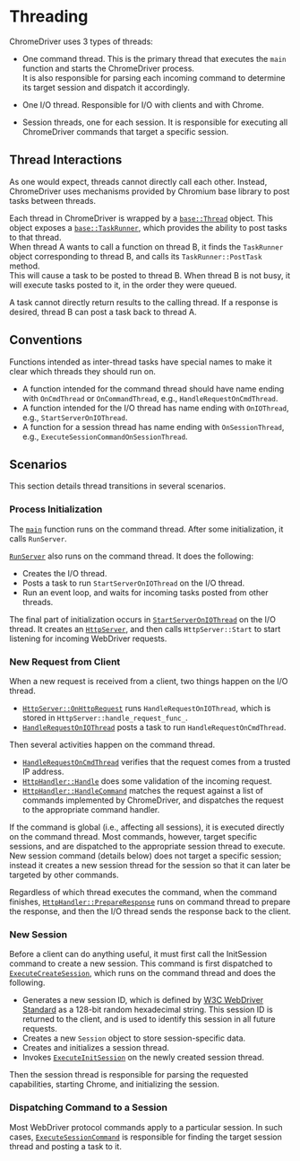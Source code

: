 # Threading

ChromeDriver uses 3 types of threads:

* One command thread. This is the primary thread that executes 
  the `main` function and starts the ChromeDriver process.\
  It is also responsible for parsing each incoming command to determine its
  target session and dispatch it accordingly.

* One I/O thread. Responsible for I/O with clients and with Chrome.

* Session threads, one for each session. It is responsible for executing all
  ChromeDriver commands that target a specific session.

## Thread Interactions

As one would expect, threads cannot directly call each other.
Instead, ChromeDriver uses mechanisms provided by Chromium base library
to post tasks between threads.

Each thread in ChromeDriver is wrapped by a
[`base::Thread`](https://source.chromium.org/chromium/chromium/src/+/master:base/threading/thread.h?q=%22class%20BASE_EXPORT%20Thread%22) object.
This object exposes a
[`base::TaskRunner`](https://source.chromium.org/chromium/chromium/src/+/master:base/task_runner.h?q=base::TaskRunner),
which provides the ability to post tasks to that thread.\
When thread A wants to call a function on thread B, it finds the `TaskRunner`
object corresponding to thread B, and calls its `TaskRunner::PostTask` method.\
This will cause a task to be posted to thread B. When thread B is not busy,
it will execute tasks posted to it, in the order they were queued.

A task cannot directly return results to the calling thread.
If a response is desired, thread B can post a task back to thread A.

## Conventions

Functions intended as inter-thread tasks have special names to make
it clear which threads they should run on.
* A function intended for the command thread should have name ending with
  `OnCmdThread` or `OnCommandThread`, e.g., `HandleRequestOnCmdThread`.
* A function intended for the I/O thread has name ending with `OnIOThread`,
  e.g., `StartServerOnIOThread`.
* A function for a session thread has name ending with `OnSessionThread`,
  e.g., `ExecuteSessionCommandOnSessionThread`.

## Scenarios

This section details thread transitions in several scenarios.

### Process Initialization

The [`main`](https://source.chromium.org/chromium/chromium/src/+/master:chrome/test/chromedriver/server/chromedriver_server.cc?q=%22int%20main%22)
function runs on the command thread.
After some initialization, it calls `RunServer`.

[`RunServer`](https://source.chromium.org/chromium/chromium/src/+/master:chrome/test/chromedriver/server/chromedriver_server.cc?q=RunServer)
also runs on the command thread. It does the following:
* Creates the I/O thread.
* Posts a task to run `StartServerOnIOThread` on the I/O thread.
* Run an event loop, and waits for incoming tasks posted from other threads.

The final part of initialization occurs in
[`StartServerOnIOThread`](https://source.chromium.org/chromium/chromium/src/+/master:chrome/test/chromedriver/server/chromedriver_server.cc?q=StartServerOnIOThread)
on the I/O thread.
It creates an [`HttpServer`](https://source.chromium.org/chromium/chromium/src/+/master:chrome/test/chromedriver/server/http_server.h?q=%22class%20HttpServer%22),
and then calls `HttpServer::Start` to start listening for incoming WebDriver
requests.

### New Request from Client

When a new request is received from a client, two things happen on the I/O
thread.
* [`HttpServer::OnHttpRequest`](https://source.chromium.org/chromium/chromium/src/+/master:chrome/test/chromedriver/server/http_server.cc?q=HttpServer::OnHttpRequest)
  runs `HandleRequestOnIOThread`,
  which is stored in `HttpServer::handle_request_func_`.
* [`HandleRequestOnIOThread`](https://source.chromium.org/chromium/chromium/src/+/master:chrome/test/chromedriver/server/chromedriver_server.cc?q=%22void%20HandleRequestOnIOThread%22)
  posts a task to run `HandleRequestOnCmdThread`.

Then several activities happen on the command thread.
* [`HandleRequestOnCmdThread`](https://source.chromium.org/chromium/chromium/src/+/master:chrome/test/chromedriver/server/chromedriver_server.cc?q=%22void%20HandleRequestOnCmdThread%22)
  verifies that the request comes from a trusted IP address.
* [`HttpHandler::Handle`](https://source.chromium.org/chromium/chromium/src/+/master:chrome/test/chromedriver/server/http_handler.cc?q=HttpHandler::Handle)
  does some validation of the incoming request.
* [`HttpHandler::HandleCommand`](https://source.chromium.org/chromium/chromium/src/+/master:chrome/test/chromedriver/server/http_handler.cc?q=HttpHandler::HandleCommand)
  matches the request against a list of commands implemented by ChromeDriver,
  and dispatches the request to the appropriate command handler.

If the command is global (i.e., affecting all sessions), it is executed directly
on the command thread. Most commands, however, target specific sessions,
and are dispatched to the appropriate session thread to execute.\
New session command (details below) does not target a specific session; instead it creates a new session thread for the session so that it can later be targeted by other commands. 

Regardless of which thread executes the command, when the command finishes,
[`HttpHandler::PrepareResponse`](https://source.chromium.org/chromium/chromium/src/+/master:chrome/test/chromedriver/server/http_handler.cc?q="void%20HttpHandler::PrepareResponse")
runs on command thread to prepare the response, and then the I/O thread sends
the response back to the client.

### New Session

Before a client can do anything useful, it must first call the InitSession
command to create a new session.
This command is first dispatched to
[`ExecuteCreateSession`](https://source.chromium.org/chromium/chromium/src/+/master:chrome/test/chromedriver/commands.cc?q=ExecuteCreateSession),
which runs on the command thread and does the following.
* Generates a new session ID, which is defined by
  [W3C WebDriver Standard](https://www.w3.org/TR/webdriver/#dfn-session-id)
  as a 128-bit random hexadecimal string.
  This session ID is returned to the client, and is used
  to identify this session in all future requests.
* Creates a new `Session` object to store session-specific data.
* Creates and initializes a session thread.
* Invokes [`ExecuteInitSession`](https://source.chromium.org/chromium/chromium/src/+/master:chrome/test/chromedriver/session_commands.cc?q=ExecuteInitSession)
  on the newly created session thread.

Then the session thread is responsible for parsing the requested capabilities,
starting Chrome, and initializing the session.

### Dispatching Command to a Session

Most WebDriver protocol commands apply to a particular session. In such cases,
[`ExecuteSessionCommand`](https://source.chromium.org/chromium/chromium/src/+/master:chrome/test/chromedriver/commands.cc?q="ExecuteSessionCommand%28")
is responsible for finding the target session thread and posting a task to it.
